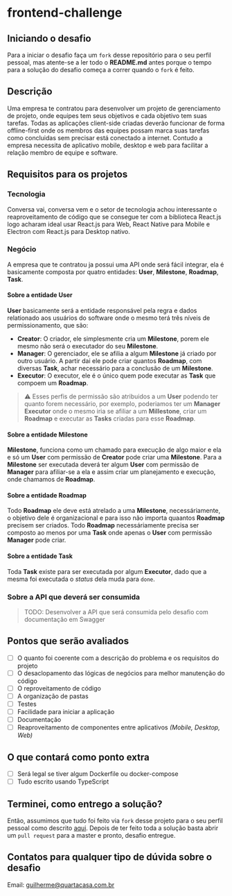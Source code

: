 # frontend-challenge

## Iniciando o desafio
Para a iniciar o desafio faça um `fork` desse repositório para o seu perfil pessoal, mas atente-se a ler todo o **README.md** antes porque o tempo para a solução do desafio começa a correr quando o `fork` é feito.

## Descrição
Uma empresa te contratou para desenvolver um projeto de gerenciamento de projeto, onde equipes tem seus objetivos e cada objetivo tem suas tarefas. Todas as aplicações client-side criadas deverão funcionar de forma offline-first onde os membros das equipes possam marca suas tarefas como concluidas sem precisar está conectado a internet. Contudo a empresa necessita de aplicativo mobile, desktop e web para facilitar a relação membro de equipe e software.

## Requisitos para os projetos

### Tecnologia
Conversa vai, conversa vem e o setor de tecnologia achou interessante o reaproveitamento de código que se consegue ter com a biblioteca React.js logo acharam ideal usar React.js para Web, React Native para Mobile e Electron com React.js para Desktop nativo.

### Negócio
A empresa que te contratou ja possui uma API onde será fácil integrar, ela é basicamente composta por quatro entidades: **User**, **Milestone**, **Roadmap**, **Task**.

#### Sobre a entidade User
**User** basicamente será a entidade responsável pela regra e dados relationado aos usuários do software onde o mesmo terá três níveis de permissionamento, que são:

- **Creator**: O criador, ele simplesmente cria um **Milestone**, porem ele mesmo não será o executador do seu **Milestone**.
- **Manager**: O gerenciador, ele se afilia a algum **Milestone** já criado por outro usuário. A partir dai ele pode criar quantos **Roadmap**, com diversas **Task**, achar necessário para a conclusão de um **Milestone**.
- **Executor**: O executor, ele é o único quem pode executar as **Task** que compoem um **Roadmap**.

> :warning: Esses perfis de permissão são atribuidos a um **User** podendo ter quanto forem necessário, por exemplo, poderiamos ter um **Manager Executor** onde o mesmo iria se afiliar a um **Millestone**, criar um **Roadmap** e executar as **Tasks** criadas para esse **Roadmap**.


#### Sobre a entidade Milestone
**Milestone**, funciona como um chamado para execução de algo maior e ela e só um **User** com permissão de **Creator** pode criar uma **Milestone**. Para a **Milestone** ser executada deverá ter algum **User** com permissão de **Manager** para afiliar-se a ela e assim criar um planejamento e execução, onde chamamos de **Roadmap**.

#### Sobre a entidade Roadmap
Todo **Roadmap** ele deve está atrelado a uma **Milestone**, necessáriamente, o objetivo dele é organizacional e para isso não importa quaantos **Roadmap** precisem ser criados. Todo **Roadmap** necessáriamente precisa ser composto ao menos por uma **Task** onde apenas o **User** com permissão **Manager** pode criar.

#### Sobre a entidade Task
Toda **Task** existe para ser executada por algum **Executor**, dado que a mesma foi executada o *status* dela muda para `done`.

### Sobre a API que deverá ser consumida
> TODO: Desenvolver a API que será consumida pelo desafio com documentação em Swagger

## Pontos que serão avaliados

- [ ] O quanto foi coerente com a descrição do problema e os requisitos do projeto
- [ ] O desaclopamento das lógicas de negócios para melhor manutenção do código
- [ ] O reproveitamento de código
- [ ] A organização de pastas
- [ ] Testes
- [ ] Facilidade para iniciar a aplicação
- [ ] Documentação
- [ ] Reaproveitamento de componentes entre aplicativos *(Mobile, Desktop, Web)*

## O que contará como ponto extra

- [ ] Será legal se tiver algum Dockerfile ou docker-compose
- [ ] Tudo escrito usando TypeScript

## Terminei, como entrego a solução?
Então, assumimos que tudo foi feito via `fork` desse projeto para o seu perfil pessoal como descrito [aqui](#iniciando-o-desafio). Depois de ter feito toda a solução basta abrir um `pull request` para a master e pronto, desafio entregue.

## Contatos para qualquer tipo de dúvida sobre o desafio
Email: guilherme@quartacasa.com.br
